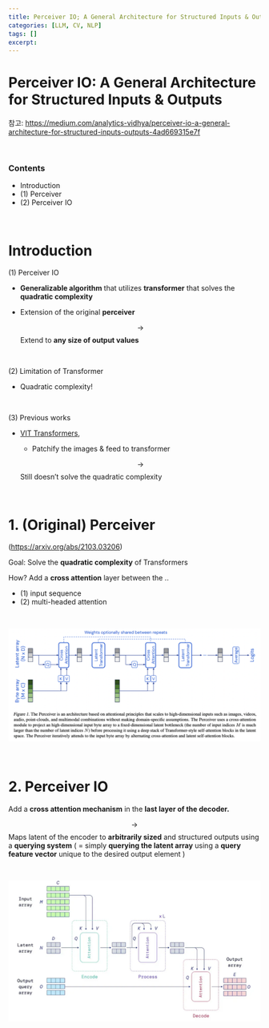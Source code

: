 ```yaml
---
title: Perceiver IO; A General Architecture for Structured Inputs & Outputs
categories: [LLM, CV, NLP]
tags: []
excerpt: 
---
```


<script src="https://cdn.mathjax.org/mathjax/latest/MathJax.js?config=TeX-AMS-MML_HTMLorMML" type="text/javascript"></script>

# Perceiver IO: A General Architecture for Structured Inputs & Outputs

참고: https://medium.com/analytics-vidhya/perceiver-io-a-general-architecture-for-structured-inputs-outputs-4ad669315e7f

<br>

### Contents

- Introduction
- (1) Perceiver
- (2) Perceiver IO

<br>

# Introduction

(1) Perceiver IO

- **Generalizable algorithm** that utilizes **transformer** that solves the **quadratic complexity**

- Extension of the original **perceiver** 

  $$\rightarrow$$ Extend to **any size of output values**

<br>

(2) Limitation of Transformer

- Quadratic complexity!

<br>

(3) Previous works

- [VIT Transformers](https://arxiv.org/abs/2010.11929),

  - Patchify the images & feed to transformer

  $$\rightarrow$$ Still doesn’t solve the quadratic complexity

<br>

# 1. (Original) Perceiver

(https://arxiv.org/abs/2103.03206)

Goal: Solve the **quadratic complexity** of Transformers

How? Add a **cross attention** layer between the ..

- (1) input sequence 
- (2) multi-headed attention

<br>

![figure2](/assets/img/llm/img62.png)

<br>

# 2. Perceiver IO

Add a **cross attention mechanism** in the **last layer of the decoder.**

$$\rightarrow$$ Maps latent of the encoder to **arbitrarily sized** and structured outputs using a **querying system** ( = simply **querying the latent array** using a **query feature vector** unique to the desired output element )

<br>

![figure2](/assets/img/llm/img63.png)
